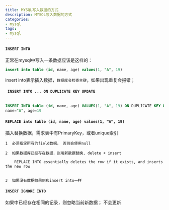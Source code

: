 ```yaml
---
title: MYSQL写入数据的方式
description: MYSQL写入数据的方式
categories:
- mysql
tags:
- mysql
---
```



#### `INSERT INTO` 

正常在mysql中写入一条数据应该是这样的：

```sql 
insert into table (id, name, age) values(1, "A", 19)
```

insert into表示插入数据，`数据库会检查主键`，如果出现重复会报错； 



#### ` INSERT INTO ... ON DUPLICATE KEY UPDATE`

```sql  

INSERT INTO table (id, name, age) VALUES(1, "A", 19) ON DUPLICATE KEY UPDATE    
name="A", age=19

```


#### `REPLACE into table (id, name, age) values(1, "A", 19)`

插入替换数据，需求表中有PrimaryKey，或者unique索引

    1  必须指定所有的field数据， 否则会使用null
    
    2  如果数据库已经存在数据，则用新数据替换, delete + insert 
   
        REPLACE INTO essentially deletes the row if it exists, and inserts the new row
            
    
    3  如果没有数据效果则和insert into一样
    
    


#### `INSERT IGNORE INTO `


如果中已经存在相同的记录，则忽略当前新数据； 不会更新

